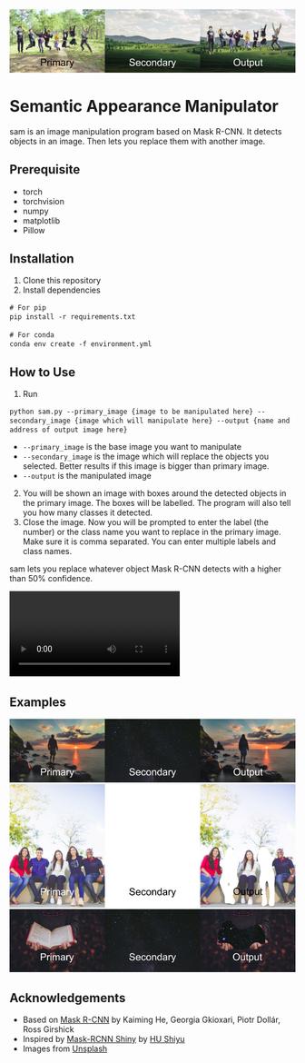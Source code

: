 ![Result 2](imgs/result2.png)
# Semantic Appearance Manipulator

sam is an image manipulation program based on Mask R-CNN. It detects objects in an image. Then lets you replace them with another image.

## Prerequisite

- torch
- torchvision
- numpy
- matplotlib
- Pillow

## Installation

1. Clone this repository
2. Install dependencies
```
# For pip
pip install -r requirements.txt

# For conda
conda env create -f environment.yml
```

## How to Use

1. Run
```
python sam.py --primary_image {image to be manipulated here} --secondary_image {image which will manipulate here} --output {name and address of output image here}
```
- `--primary_image` is the base image you want to manipulate
- `--secondary_image` is the image which will replace the objects you selected. Better results if this image is bigger than primary image.
- `--output` is the manipulated image
2. You will be shown an image with boxes around the detected objects in the primary image. The boxes will be labelled. The program will also tell you how many classes it detected.
3. Close the image. Now you will be prompted to enter the label (the number) or the class name you want to replace in the primary image. Make sure it is comma separated. You can enter multiple labels and class names.

sam lets you replace whatever object Mask R-CNN detects with a higher than 50% confidence. 

![Demo](imgs/demo.mkv)

## Examples
![Result 1](imgs/result1.png)
![Result 3](imgs/result3.png)
![Result 4](imgs/result4.png)

## Acknowledgements
- Based on [Mask R-CNN](https://arxiv.org/abs/1703.06870) by Kaiming He, Georgia Gkioxari, Piotr Dollár, Ross Girshick
- Inspired by [Mask-RCNN Shiny](https://github.com/huuuuusy/Mask-RCNN-Shiny) by [HU Shiyu](https://github.com/huuuuusy)
- Images from [Unsplash](https://unsplash.com)

